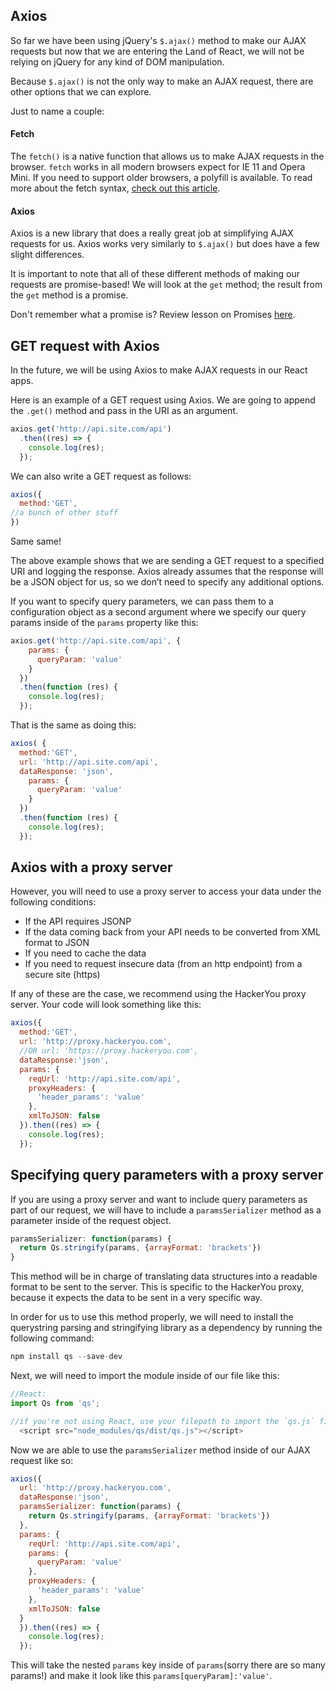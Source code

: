 ## Axios

So far we have been using jQuery's `$.ajax()` method to make our AJAX requests but now that we are entering the Land of React, we will not be relying on jQuery for any kind of DOM manipulation. 

Because `$.ajax()` is not the only way to make an AJAX request, there are other options that we can explore.

Just to name a couple:

#### Fetch
The `fetch()` is a native function that allows us to make AJAX requests in the browser. `fetch` works in all modern browsers expect for IE 11 and Opera Mini. If you need to support older browsers, a polyfill is available. To read more about the fetch syntax, [check out this article](https://developers.google.com/web/updates/2015/03/introduction-to-fetch).

#### Axios
Axios is a new library that does a really great job at simplifying AJAX requests for us. Axios works very similarly to `$.ajax()` but does have a few slight differences.

It is important to note that all of these different methods of making our requests are promise-based! We will look at the `get` method; the result from the `get` method is a promise.

Don't remember what a promise is? Review lesson on Promises [here](https://notes.hackeryou.com/lesson/588661f3d2f16a4a535b443b/5ac38e019f86d2f20b0e6474).

## GET request with Axios

In the future, we will be using Axios to make AJAX requests in our React apps. 

Here is an example of a GET request using Axios. We are going to append the `.get()` method and pass in the URI as an argument. 

```javascript
axios.get('http://api.site.com/api')
  .then((res) => {
    console.log(res);
  });
```
We can also write a GET request as follows:
```javascript
axios({
  method:'GET',
//a bunch of other stuff
})
```
Same same!

The above example shows that we are sending a GET request to a specified URI and logging the response. Axios already assumes that the response will be a JSON object for us, so we don’t need to specify any additional options.

If you want to specify query parameters, we can pass them to a configuration object as a second argument where we specify our query params inside of the `params` property like this:

```javascript
axios.get('http://api.site.com/api', {
    params: {
      queryParam: 'value'
    }
  })
  .then(function (res) {
    console.log(res);
  });
```
That is the same as doing this:
```javascript
axios( {
  method:'GET',
  url: 'http://api.site.com/api',
  dataResponse: 'json',
    params: {
      queryParam: 'value'
    }
  })
  .then(function (res) {
    console.log(res);
  });
```


## Axios with a proxy server

However, you will need to use a proxy server to access your data under the following conditions: 

- If the API requires JSONP
- If the data coming back from your API needs to be converted from XML format to JSON
- If you need to cache the data
- If you need to request insecure data (from an http endpoint) from a secure site (https) 

If any of these are the case, we recommend using the HackerYou proxy server. Your code will look something like this:

```javascript
axios({
  method:'GET',
  url: 'http://proxy.hackeryou.com',
  //OR url: 'https://proxy.hackeryou.com',
  dataResponse:'json',
  params: {
    reqUrl: 'http://api.site.com/api',
    proxyHeaders: {
      'header_params': 'value'
    },
    xmlToJSON: false
  }).then((res) => {
    console.log(res);
  });
```

## Specifying query parameters with a proxy server

If you are using a proxy server and want to include query parameters as part of our request, we will have to include a `paramsSerializer` method as a parameter inside of the request object.

```javascript
paramsSerializer: function(params) {
  return Qs.stringify(params, {arrayFormat: 'brackets'})
}
```

This method will be in charge of translating data structures into a readable format to be sent to the server. This is specific to the HackerYou proxy, because it expects the data to be sent in a very specific way.

In order for us to use this method properly, we will need to install the querystring parsing and stringifying library as a dependency by running the following command:

```javascript
npm install qs --save-dev
```

Next, we will need to import the module inside of our file like this:

```javascript
//React:
import Qs from 'qs';

//if you're not using React, use your filepath to import the `qs.js` file
  <script src="node_modules/qs/dist/qs.js"></script>
```

Now we are able to use the `paramsSerializer` method inside of our AJAX request like so:

```javascript
axios({
  url: 'http://proxy.hackeryou.com',
  dataResponse:'json',
  paramsSerializer: function(params) {
    return Qs.stringify(params, {arrayFormat: 'brackets'})
  },
  params: {
    reqUrl: 'http://api.site.com/api',
    params: {
      queryParam: 'value'
    }, 
    proxyHeaders: {
      'header_params': 'value'
    },
    xmlToJSON: false
  }
  }).then((res) => {
    console.log(res);
  });
```

This will take the nested `params` key inside of `params`(sorry there are so many params!) and make it look like this `params[queryParam]:'value'`.
